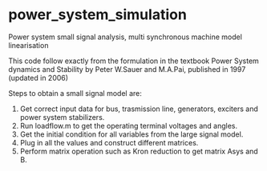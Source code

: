 # power_system_simulation

Power system small signal analysis, multi synchronous machine model linearisation 

This code follow exactly from the formulation in the textbook Power System dynamics and Stability by Peter W.Sauer and M.A.Pai,
published in 1997 (updated in 2006) 

Steps to obtain a small signal model are:
1. Get correct input data for bus, trasmission line, generators, exciters and power system stabilizers.
2. Run loadflow.m to get the operating terminal voltages and angles.
3. Get the initial condition for all variables from the large signal model.
4. Plug in all the values and construct different matrices.
5. Perform matrix operation such as Kron reduction to get matrix Asys and B.
